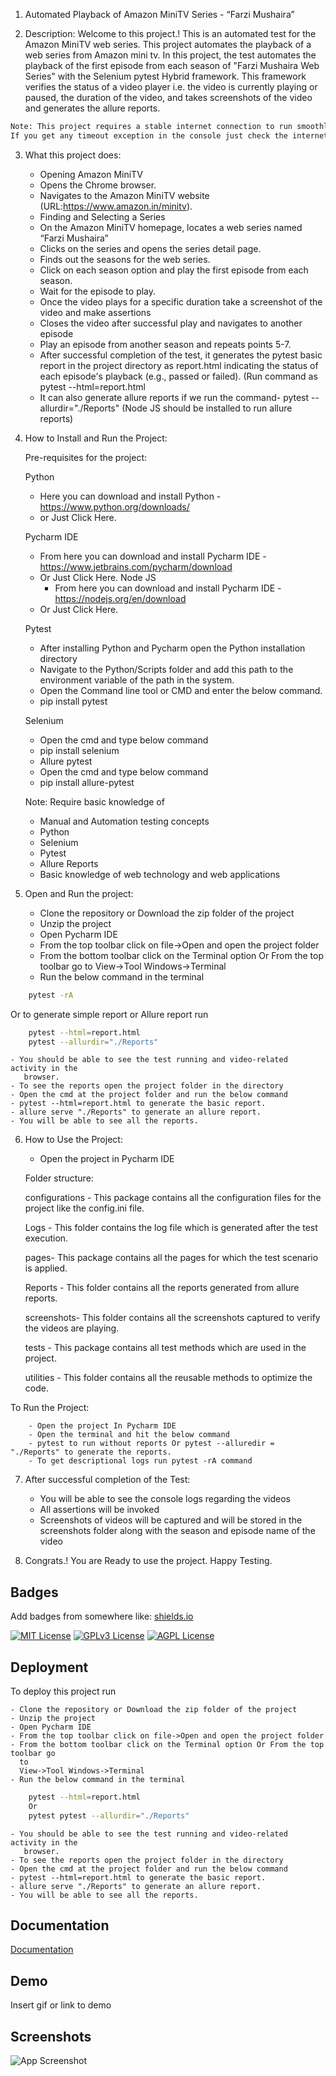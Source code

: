 1. Automated Playback of Amazon MiniTV Series - “Farzi Mushaira”

2. Description:
      Welcome to this project.! This is an automated test for the Amazon MiniTV web series. This project automates the playback of a web series from Amazon mini tv. In this project, the test automates the playback of the first episode from each season of "Farzi Mushaira Web Series" with the Selenium pytest Hybrid framework. This framework verifies the status of a video player i.e. the video is currently playing or paused, the duration of the video, and takes screenshots of the video and generates the allure reports.

```bash
Note: This project requires a stable internet connection to run smoothly. 
If you get any timeout exception in the console just check the internet connection and try again.
```

3. What this project does:
	- Opening Amazon MiniTV
	- Opens the Chrome browser.
	- Navigates to the Amazon MiniTV website    (URL:https://www.amazon.in/minitv).  
	- Finding and Selecting a Series
	- On the Amazon MiniTV homepage, locates a web series named “Farzi Mushaira”
	- Clicks on the series and opens the series detail page.
	- Finds out the seasons for the web series.
	- Click on each season option and play the first episode from each season.
	- Wait for the episode to play.
	- Once the video plays for a specific duration take a screenshot of the video and make assertions
	- Closes the video after successful play and navigates to another episode
	- Play an episode from another season and repeats points 5-7.
	- After successful completion of the test, it generates the pytest basic report in the project directory as report.html indicating the status of each episode's playback (e.g., 	  passed or failed).  (Run command as pytest --html=report.html
	- It can also generate allure reports if we run the command-   pytest --allurdir="./Reports" (Node JS should be installed to run allure reports)

4. How to Install and Run the Project:

	Pre-requisites for the project:

	Python 
	- Here you can download and install Python - https://www.python.org/downloads/ 
	- or Just Click Here.

	Pycharm IDE
	- From here you can download and install Pycharm IDE - https://www.jetbrains.com/pycharm/download
	- Or Just Click Here.
 	Node JS
        - From here you can download and install Pycharm IDE - 
  	  https://nodejs.org/en/download      
	- Or Just Click Here.

	Pytest  
	- After installing Python and Pycharm open the Python installation directory
	- Navigate to the Python/Scripts folder and add this path to the environment
  	  variable of the path in the system.   
	- Open the Command line tool or CMD and enter the below command.
	- pip install pytest


	Selenium
	- Open the cmd and type below command
	- pip install selenium
	- Allure pytest 
	- Open the cmd and type below command
	- pip install allure-pytest

	Note: Require basic knowledge of
	- Manual and Automation testing concepts
	- Python
	- Selenium
	- Pytest
	- Allure Reports
	- Basic knowledge of web technology and web applications

5. Open and Run the project:

	- Clone the repository or Download the zip folder of the project
	- Unzip the project 
	- Open Pycharm IDE
	- From the top toolbar click on file->Open and open the project folder
	- From the bottom toolbar click on the Terminal option Or From the top toolbar go 
	  to
	  View->Tool Windows->Terminal
	- Run the below command in the terminal
```bash 
	pytest -rA 
```
Or to generate simple report  or Allure report run

```bash
	pytest --html=report.html
	pytest --allurdir="./Reports"
```
	- You should be able to see the test running and video-related activity in the
	   browser.
	- To see the reports open the project folder in the directory 
	- Open the cmd at the project folder and run the below command
	- pytest --html=report.html to generate the basic report.
	- allure serve "./Reports" to generate an allure report.
	- You will be able to see all the reports.




6. How to Use the Project:

	- Open the project in Pycharm IDE

	 Folder structure:

	 configurations - This package contains all the configuration files for the project like the config.ini file.

	 Logs - This folder contains the log file which is generated after the test execution.

	 pages- This package contains all the pages for which the test scenario is applied.

	 Reports - This folder contains all the reports generated from allure reports.

	 screenshots- This folder contains all the screenshots captured to verify the videos are playing.

	 tests - This package contains all test methods which are used in the project.
   
	 utilities - This folder contains all the reusable methods to optimize the code.

 To Run the Project:

		- Open the project In Pycharm IDE
		- Open the terminal and hit the below command
		- pytest to run without reports Or pytest --alluredir = "./Reports" to generate the reports.
		- To get descriptional logs run pytest -rA command

7. After successful completion of the Test:
	- You will be able to see the console logs regarding the videos
	- All assertions will be invoked
	- Screenshots of videos will be captured and will be stored in the screenshots folder along with the season and episode name of the video

8. Congrats.! You are Ready to use the project. Happy Testing.


## Badges

Add badges from somewhere like: [shields.io](https://shields.io/)

[![MIT License](https://img.shields.io/badge/License-MIT-green.svg)](https://choosealicense.com/licenses/mit/)
[![GPLv3 License](https://img.shields.io/badge/License-GPL%20v3-yellow.svg)](https://opensource.org/licenses/)
[![AGPL License](https://img.shields.io/badge/license-AGPL-blue.svg)](http://www.gnu.org/licenses/agpl-3.0)


## Deployment

To deploy this project run


	- Clone the repository or Download the zip folder of the project
	- Unzip the project 
	- Open Pycharm IDE
	- From the top toolbar click on file->Open and open the project folder
	- From the bottom toolbar click on the Terminal option Or From the top toolbar go 
	  to
	  View->Tool Windows->Terminal
	- Run the below command in the terminal
    
```bash
    pytest --html=report.html
    Or
	pytest pytest --allurdir="./Reports"
```
	- You should be able to see the test running and video-related activity in the
	   browser.
	- To see the reports open the project folder in the directory 
	- Open the cmd at the project folder and run the below command
	- pytest --html=report.html to generate the basic report.
	- allure serve "./Reports" to generate an allure report.
	- You will be able to see all the reports.




## Documentation

[Documentation](https://linktodocumentation)


## Demo

Insert gif or link to demo


## Screenshots

![App Screenshot](https://via.placeholder.com/468x300?text=App+Screenshot+Here)

